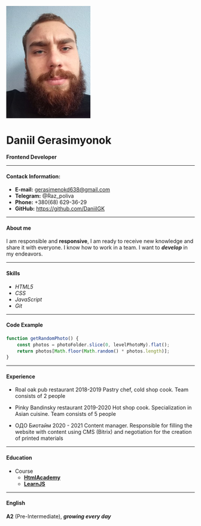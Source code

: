 ![my photo](https://github.com/DaniilGK/rsschool-cv/blob/gh-pages/my-photo.jpg?raw=true=100x20)
# Daniil Gerasimyonok
**Frontend Developer**

***
#### Contack Information:

- **E-mail:** gerasimenokd638@gmail.com
- **Telegram:** @Raz_poliva
- **Phone:** +380(68) 629-36-29
- **GitHub:** https://github.com/DaniilGK

***

#### About me

I am responsible and **responsive**, I am ready to receive new knowledge and share it with everyone. I know how to work in a team. I want to ***develop*** in my endeavors.

***
#### Skills
* *HTML5* 
* *CSS*
* *JavaScript*
* *Git*

***

#### Code Example

```javascript
function getRandomPhoto() {
    const photos = photoFolder.slice(0, levelPhotoMy).flat();
    return photos[Math.floor(Math.random() * photos.length)];
}
```

***

#### Experience

* Roal oak pub restaurant 2018-2019
Pastry chef, cold shop cook. Team consists of 2 people

* Pinky Bandinsky restaurant 2019-2020
Hot shop cook. Specialization in Asian cuisine. Team consists of 5 people

* ОДО Биотайм 2020 - 2021
Content manager. Responsible for filling the website with content using CMS (Bitrix) and negotiation for the creation of printed materials

***

#### Education

* Course
  * [**HtmlAcademy**](https://htmlacademy.ru/)
  * [**LearnJS**](https://learn.javascript.ru/)
  
***

#### English

 **A2** (Pre-Intermediate), ***growing every day***

